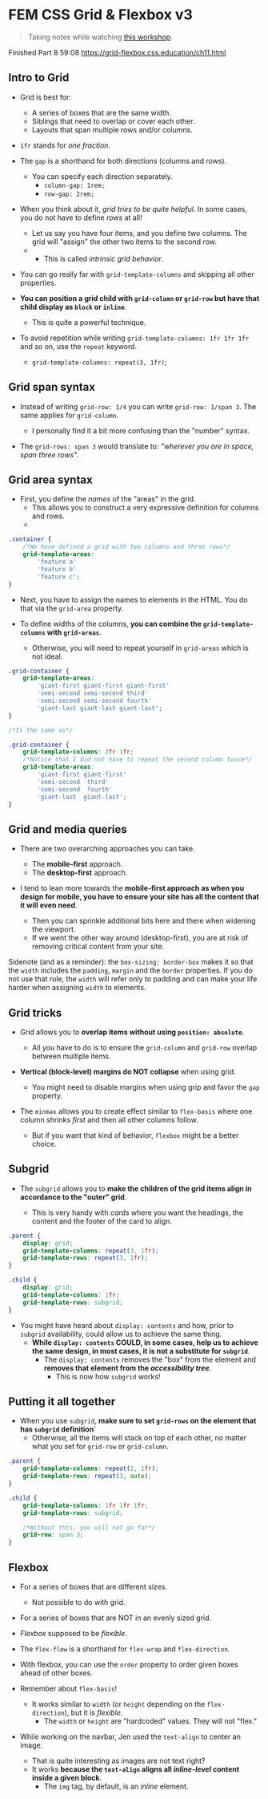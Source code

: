 # FEM CSS Grid & Flexbox v3

> Taking notes while watching [this workshop](https://frontendmasters.com/workshops/css-grid-flexbox-v3/).

Finished Part 8 59:08
https://grid-flexbox.css.education/ch11.html

## Intro to Grid

-   Grid is best for:

    -   A series of boxes that are the same width.
    -   Siblings that need to overlap or cover each other.
    -   Layouts that span multiple rows and/or columns.

-   `1fr` stands for _one fraction_.

-   The `gap` is a shorthand for both directions (columns and rows).

    -   You can specify each direction separately.
        -   `column-gap: 1rem;`
        -   `row-gap: 2rem;`

-   When you think about it, _grid tries to be quite helpful_. In some cases, you do not have to define _rows_ at all!

    -   Let us say you have four items, and you define two columns. The grid will "assign" the other two items to the second row.
    -   -   This is called _intrinsic grid behavior_.

-   You can go really far with `grid-template-columns` and skipping all other properties.

-   **You can position a grid child with `grid-column` or `grid-row` but have that child display as `block` or `inline`**.

    -   This is quite a powerful technique.

-   To avoid repetition while writing `grid-template-columns: 1fr 1fr 1fr` and so on, use the `repeat` keyword.
    -   `grid-template-columns: repeat(3, 1fr)`;

## Grid span syntax

-   Instead of writing `grid-row: 1/4` you can write `grid-row: 1/span 3`. The same applies for `grid-column`.

    -   I personally find it a bit more confusing than the "number" syntax.

-   The `grid-rows: span 3` would translate to: _"wherever you are in space, span three rows"_.

## Grid area syntax

-   First, you define the _names_ of the "areas" in the grid.
    -   This allows you to construct a very expressive definition for columns and rows.
    -

```css
.container {
    /*We have defined a grid with two columns and three rows*/
    grid-template-areas:
        'feature a'
        'feature b'
        'feature c';
}
```

-   Next, you have to assign the names to elements in the HTML. You do that via the `grid-area` property.

-   To define widths of the columns, **you can combine the `grid-template-columns` with `grid-areas`**.
    -   Otherwise, you will need to repeat yourself in `grid-areas` which is not ideal.

```css
.grid-container {
    grid-template-areas:
        'giant-first giant-first giant-first'
        'semi-second semi-second third'
        'semi-second semi-second fourth'
        'giant-last giant-last giant-last';
}

/*Is the same as*/

.grid-container {
    grid-template-columns: 2fr 1fr;
    /*Notice that I did not have to repeat the second column twice*/
    grid-template-areas:
        'giant-first giant-first'
        'semi-second  third'
        'semi-second  fourth'
        'giant-last  giant-last';
}
```

## Grid and media queries

-   There are two overarching approaches you can take.

    -   The **mobile-first** approach.
    -   The **desktop-first** approach.

-   I tend to lean more towards the **mobile-first approach as when you design for mobile, you have to ensure your site has all the content that it will even need**.
    -   Then you can sprinkle additional bits here and there when widening the viewport.
    -   If we went the other way around (desktop-first), you are at risk of removing critical content from your site.

Sidenote (and as a reminder): the `box-sizing: border-box` makes it so that the `width` includes the `padding`, `margin` and the `border` properties.
If you do not use that rule, the `width` will refer only to padding and can make your life harder when assigning `width` to elements.

## Grid tricks

-   Grid allows you to **overlap items without using `position: absolute`**.

    -   All you have to do is to ensure the `grid-column` and `grid-row` overlap between multiple items.

-   **Vertical (block-level) margins do NOT collapse** when using grid.

    -   You might need to disable margins when using grip and favor the `gap` property.

-   The `minmax` allows you to create effect similar to `flex-basis` where one column shrinks _first_ and then all other columns follow.
    -   But if you want that kind of behavior, `flexbox` might be a better choice.

## Subgrid

-   The `subgrid` allows you to **make the children of the grid items align in accordance to the "outer" grid**.

    -   This is very handy with _cards_ where you want the headings, the content and the footer of the card to align.

```css
.parent {
    display: grid;
    grid-template-columns: repeat(3, 1fr);
    grid-template-rows: repeat(3, 1fr);
}

.child {
    display: grid;
    grid-template-columns: 1fr;
    grid-template-rows: subgrid;
}
```

-   You might have heard about `display: contents` and how, prior to `subgrid` availability, could allow us to achieve the same thing.
    -   **While `display: contents` COULD, in some cases, help us to achieve the same design, in most cases, it is not a substitute for `subgrid`**.
        -   The `display: contents` removes the "box" from the element and **removes that element from the _accessibility tree_**.
            -   This is now how `subgrid` works!

## Putting it all together

-   When you use `subgrid`, **make sure to set `grid-rows` on the element that has `subgrid` definition`**
    -   Otherwise, all the items will stack on top of each other, no matter what you set for `grid-row` or `grid-column`.

```css
.parent {
    grid-template-columns: repeat(2, 1fr);
    grid-template-rows: repeat(3, auto);
}

.child {
    grid-template-columns: 1fr 1fr 1fr;
    grid-template-rows: subgrid;

    /*Without this, you will not go far*/
    grid-row: span 3;
}
```

## Flexbox

-   For a series of boxes that are different sizes.
    -   Not possible to do with grid.
-   For a series of boxes that are NOT in an evenly sized grid.
-   _Flexbox_ supposed to be _flexible_.

-   The `flex-flow` is a shorthand for `flex-wrap` and `flex-direction`.

-   With flexbox, you can use the `order` property to order given boxes ahead of other boxes.

-   Remember about `flex-basis`!

    -   It works similar to `width` (or `height` depending on the `flex-direction`), but it is _flexible_.
        -   The `width` or `height` are "hardcoded" values. They will not "flex."

-   While working on the navbar, Jen used the `text-align` to center an image.
    -   That is quite interesting as images are not text right?
    -   It works **because the `text-align` aligns all _inline-level_ content inside a given block**.
        -   The `img` tag, by default, is an _inline_ element.
